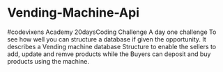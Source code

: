 # Vending-Machine-Api
#codevixens Academy 20daysCoding Challenge
A day one challenge To see how well you can structure a database if given the opportunity.
It describes a Vending machine database Structure to enable the sellers to add, update and remve products while the Buyers can deposit and buy products using the machine.

